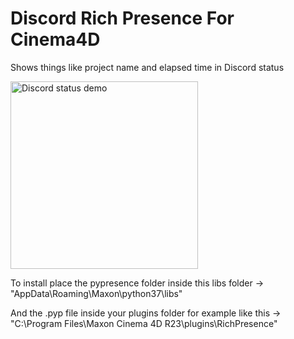 # Discord Rich Presence For Cinema4D
 Shows things like project name and elapsed time in Discord status

<img width="300" alt="Discord status demo" src="https://i.imgur.com/yl9lDfj.png">

To install place the pypresence folder inside this libs folder -> "AppData\Roaming\Maxon\python37\libs"

And the .pyp file inside your plugins folder for example like this -> "C:\Program Files\Maxon Cinema 4D R23\plugins\RichPresence"
